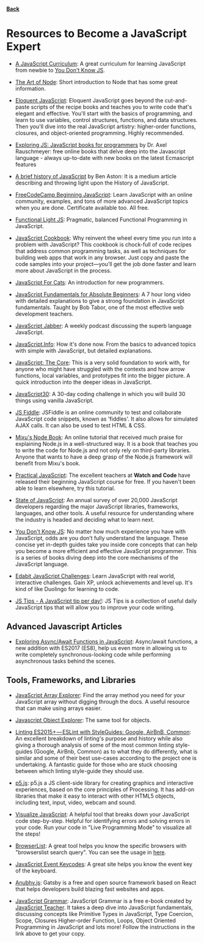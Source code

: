 **[Back](/README.md/)**

# Resources to Become a JavaScript Expert

- [A JavaScript Curriculum](https://medium.freecodecamp.org/a-beginners-javascript-study-plan-27f1d698ea5e): A great curriculum for learning JavaScript from newbie to [You Don't Know JS](https://github.com/getify/You-Dont-Know-JS).

- [The Art of Node](https://github.com/maxogden/art-of-node#the-art-of-node): Short introduction to Node that has some great information.

- [Eloquent JavaScript](https://eloquentjavascript.net/): Eloquent JavaScript goes beyond the cut-and-paste scripts of the recipe books and teaches you to write code that's elegant and effective. You'll start with the basics of programming, and learn to use variables, control structures, functions, and data structures. Then you'll dive into the real JavaScript artistry: higher-order functions, closures, and object-oriented programming. Highly recommended.

- [Exploring JS: JavaScript books for programmers](http://exploringjs.com/) by Dr. Axel Rauschmeyer: free online books that delve deep into the Javascript language - always up-to-date with new books on the latest Ecmascript features

- [A brief history of JavaScript](https://medium.com/@benastontweet/lesson-1a-the-history-of-javascript-8c1ce3bffb17) by Ben Aston: It is a medium article describing and throwing light upon the History of JavaScript.

- [FreeCodeCamp Beginning JavaScript](https://www.freecodecamp.org/): Learn JavaScript with an online community, examples, and tons of more advanced JavaScript topics when you are done. Certificate available too. All free.

- [Functional Light JS](https://github.com/getify/Functional-Light-JS): Pragmatic, balanced Functional Programming in JavaScript.

- [JavaScript Cookbook](https://www.safaribooksonline.com/library/view/javascript-cookbook/9781449390211/): Why reinvent the wheel every time you run into a problem with JavaScript? This cookbook is chock-full of code recipes that address common programming tasks, as well as techniques for building web apps that work in any browser. Just copy and paste the code samples into your project—you’ll get the job done faster and learn more about JavaScript in the process.

- [JavaScript For Cats](http://jsforcats.com/): An introduction for new programmers.

- [JavaScript Fundamentals for Absolute Beginners](https://www.youtube.com/watch?v=ei2HLyHwt-k): A 7 hour long video with detailed explanations to give a strong foundation in JavaScript fundamentals. Taught by Bob Tabor, one of the most effective web development teachers.

- [JavaScript Jabber](https://devchat.tv/js-jabber/): A weekly podcast discussing the superb language JavaScript.

- [JavaScript.Info](http://javascript.info/): How it's done now. From the basics to advanced topics with simple with JavaScript, but detailed explanations.

- [JavaScript: The Core](http://dmitrysoshnikov.com/ecmascript/javascript-the-core-2nd-edition): This is a very solid foundation to work with, for anyone who might have struggled with the contexts and how arrow functions, local variables, and prototypes fit into the bigger picture. A quick introduction into the deeper ideas in JavaScript.

- [JavaScript30](https://javascript30.com/): A 30-day coding challenge in which you will build 30 things using vanilla JavaScript.

- [JS Fiddle](https://jsfiddle.net/): JSFiddle is an online community to test and collaborate JavaScript code snippets, known as 'fiddles'. It also allows for simulated AJAX calls. It can also be used to test HTML & CSS.

- [Mixu's Node Book](http://book.mixu.net/node/): An online tutorial that received much praise for explaining Node.js in a well-structured way. It is a book that teaches you to write the code for Node.js and not only rely on third-party libraries. Anyone that wants to have a deep grasp of the Node.js framework will benefit from Mixu's book.

- [Practical JavaScript](https://watchandcode.com/p/practical-javascript): The excellent teachers at **Watch and Code** have released their beginning JavaScript course for free. If you haven't been able to learn elsewhere, try this tutorial.

- [State of JavaScript](https://stateofjs.com/): An annual survey of over 20,000 JavaScript developers regarding the major JavaScript libraries, frameworks, languages, and other tools. A useful resource for understanding where the industry is headed and deciding what to learn next.

- [You Don't Know JS](https://github.com/getify/You-Dont-Know-JS): No matter how much experience you have with JavaScript, odds are you don’t fully understand the language. These concise yet in-depth guides take you inside core concepts that can help you become a more efficient and effective JavaScript programmer. This is a series of books diving deep into the core mechanisms of the JavaScript language.

- [Edabit JavaScript Challenges](https://edabit.com/challenges/javascript): Learn JavaScript with real world, interactive challenges. Gain XP, unlock achievements and level up. It's kind of like Duolingo for learning to code.

- [JS Tips - A JavaScript tip per day!](https://www.jstips.co/): JS Tips is a collection of useful daily JavaScript tips that will allow you to improve your code writing.

## Advanced Javascript Articles

- [Exploring Async/Await Functions in JavaScript](https://alligator.io/js/async-functions): Async/await functions, a new addition with ES2017 (ES8), help us even more in allowing us to write completely synchronous-looking code while performing asynchronous tasks behind the scenes.

## Tools, Frameworks, and Libraries

- [JavaScript Array Explorer](https://sdras.github.io/array-explorer/): Find the array method you need for your JavaScript array without digging through the docs. A useful resource that can make using arrays easier.

- [Javascript Object Explorer](https://sdras.github.io/object-explorer/): The same tool for objects.

- [Linting ES2015+ — ESLint with StyleGuides: Google, AirBnB, Common](https://medium.com/@uistephen/style-guides-for-linting-ecmascript-2015-eslint-common-google-airbnb-6c25fd3dff0): An excellent breakdown of linting's purpose and history while also giving a thorough analysis of some of the most common linting style-guides (Google, AirBnb, Common) as to what they do differently, what is similar and some of their best use-cases according to the project one is undertaking. A fantastic guide for those who are stuck choosing between which linting style-guide they should use.

- [p5.js](https://p5js.org/): p5.js a JS client-side library for creating graphics and interactive experiences, based on the core principles of Processing. It has add-on libraries that make it easy to interact with other HTML5 objects, including text, input, video, webcam and sound.

- [Visualize JavaScript](http://www.pythontutor.com/visualize.html#mode=edit): A helpful tool that breaks down your JavaScript code step-by-step. Helpful for identifying errors and solving errors in your code. Run your code in "Live Programming Mode" to visualize all the steps!

- [BrowserList](https://browserl.ist/): A great tool helps you know the specific browsers with "browserslist search query". You can see the usage in [here](https://github.com/ai/browserslist#queries).

- [JavaScript Event Keycodes](http://keycode.info/): A great site helps you know the event key of the keyboard.

- [Anubhv.js](https://www.gatsbyjs.org/): Gatsby is a free and open source framework based on React that helps developers build blazing fast websites and apps.

- [JavaScript Grammar](http://www.javascriptgrammar.com/?v=bio): JavaScript Grammar is a free e-book created by [JavaScript Teacher](https://twitter.com/js_tut?lang=en). It takes a deep dive into JavaScript fundamentals, discussing concepts like Primitive Types in JavaScript, Type Coercion, Scope, Closures Higher-order Function, Loops, Object Oriented Programming in JavaScript and lots more! Follow the instructions in the link above to get your copy.

